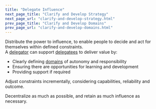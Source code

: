 ```yaml
---
title: "Delegate Influence"
next_page_title: "Clarify and Develop Strategy"
next_page_url: "clarify-and-develop-strategy.html"
prev_page_title: "Clarify and Develop Domains"
prev_page_url: "clarify-and-develop-domains.html"
---
```



<div class="card summary"><div class="card-body">Distribute the power to influence, to enable people to decide and act for themselves within defined constraints.
</div></div>
A <a href="glossary.html#entry-delegator" class="glossary-tooltip" data-toggle="tooltip" title="Delegator: An individual or group delegating responsibility for a domain to other(s).">delegator</a> can support <a href="glossary.html#entry-delegatee" class="glossary-tooltip" data-toggle="tooltip" title="Delegatee: An individual or group accepting responsibility for a domain delegated to them, becoming a role keeper or a team.">delegatees</a> to deliver value by:

-   Clearly defining <a href="glossary.html#entry-domain" class="glossary-tooltip" data-toggle="tooltip" title="Domain: A distinct area of influence, activity and decision-making within an organization.">domains</a> of autonomy and responsibility
-   Ensuring there are opportunities for learning and development
-   Providing support if required

Adjust constraints incrementally, considering capabilities, reliability and outcome.

Decentralize as much as possible, and retain as much influence as necessary.

